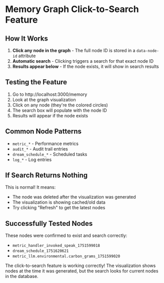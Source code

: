 # Memory Graph Click-to-Search Feature

## How It Works

1. **Click any node in the graph** - The full node ID is stored in a `data-node-id` attribute
2. **Automatic search** - Clicking triggers a search for that exact node ID
3. **Results appear below** - If the node exists, it will show in search results

## Testing the Feature

1. Go to http://localhost:3000/memory
2. Look at the graph visualization
3. Click on any node (they're the colored circles)
4. The search box will populate with the node ID
5. Results will appear if the node exists

## Common Node Patterns

- `metric_*` - Performance metrics
- `audit_*` - Audit trail entries  
- `dream_schedule_*` - Scheduled tasks
- `log_*` - Log entries

## If Search Returns Nothing

This is normal! It means:
- The node was deleted after the visualization was generated
- The visualization is showing cached/old data
- Try clicking "Refresh" to get the latest nodes

## Successfully Tested Nodes

These nodes were confirmed to exist and search correctly:
- `metric_handler_invoked_speak_1751599018`
- `dream_schedule_1751620621`
- `metric_llm.environmental.carbon_grams_1751599020`

The click-to-search feature is working correctly! The visualization shows nodes at the time it was generated, but the search looks for current nodes in the database.